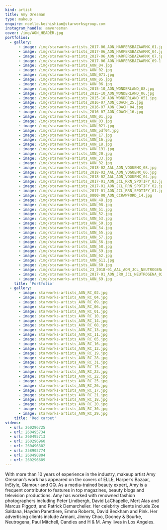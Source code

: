 ```yaml
---
kind: artist
title: Amy Oresman
type: makeup
enquire: noelle.keshishian@starworksgroup.com
instagram_handle: amyoresman
cover: /img/AON_HEADER.jpg
portfolios:
  - gallery:
      - image: /img/starworks-artists_2017-06_AON_HARPERSBAZAARMX_01.jpg
      - image: /img/starworks-artists_2017-06_AON_HARPERSBAZAARMX_04.jpg
      - image: /img/starworks-artists_2017-06_AON_HARPERSBAZAARMX_07.jpg
      - image: /img/starworks-artists_2017-06_AON_HARPERSBAZAARMX_09-1.jpg
      - image: /img/starworks-artists_AON_04.jpg
      - image: /img/starworks-artists_AON_02.jpg
      - image: /img/starworks-artists_AON_071.jpg
      - image: /img/starworks-artists_AON_05.jpg
      - image: /img/starworks-artists_AON_06.jpg
      - image: /img/starworks-artists_2015-10_AON_WONDERLAND_08.jpg
      - image: /img/starworks-artists_2015-10_AON_WONDERLAND_06.jpg
      - image: /img/starworks-artists_2015-10_AON_WONDERLAND_051.jpg
      - image: /img/starworks-artists_2016-07_AON_COACH_25.jpg
      - image: /img/starworks-artists_2016-07_AON_COACH_04.jpg
      - image: /img/starworks-artists_2016-07_AON_COACH_16.jpg
      - image: /img/starworks-artists_AON_01.jpg
      - image: /img/starworks-artists_AON_03.jpg
      - image: /img/starworks-artists_AON_021.jpg
      - image: /img/starworks-artists_AON_pdf04.jpg
      - image: /img/starworks-artists_AON_17.jpg
      - image: /img/starworks-artists_AON_16.jpg
      - image: /img/starworks-artists_AON_18.jpg
      - image: /img/starworks-artists_AON_191.jpg
      - image: /img/starworks-artists_AON_20.jpg
      - image: /img/starworks-artists_AON_33.jpg
      - image: /img/starworks-artists_AON_32.jpg
      - image: /img/starworks-artists_2018-02_AAL_AON_VOGUEMX_08.jpg
      - image: /img/starworks-artists_2018-02_AAL_AON_VOGUEMX_06.jpg
      - image: /img/starworks-artists_2018-02_AAL_AON_VOGUEMX_04.jpg
      - image: /img/starworks-artists_2017-01_AON_JCL_RRN_SPOTIFY_03.jpg
      - image: /img/starworks-artists_2017-01_AON_JCL_RRN_SPOTIFY_02.jpg
      - image: /img/starworks-artists_2017-01_AON_JCL_RRN_SPOTIFY_01.jpg
      - image: /img/starworks-artists_0000-00_AON_CCRAWFORD_14.jpg
      - image: /img/starworks-artists_AON_48.jpg
      - image: /img/starworks-artists_AON_08.jpg
      - image: /img/starworks-artists_AON_51.jpg
      - image: /img/starworks-artists_AON_52.jpg
      - image: /img/starworks-artists_AON_53.jpg
      - image: /img/starworks-artists_AON_50.jpg
      - image: /img/starworks-artists_AON_54.jpg
      - image: /img/starworks-artists_AON_55.jpg
      - image: /img/starworks-artists_AON_57.jpg
      - image: /img/starworks-artists_AON_56.jpg
      - image: /img/starworks-artists_AON_58.jpg
      - image: /img/starworks-artists_AON_59.jpg
      - image: /img/starworks-artists_AON_62.jpg
      - image: /img/starworks-artists_AON_611.jpg
      - image: /img/starworks-artists_AON_60.jpg
      - image: /img/starworks-artists_23_2018-01_AAL_AON_JCL_NEUTROGENA_02.jpg
      - image: /img/starworks-artists_2017-01_AON_JRO_JCL_NEUTROGENA_02.jpg
      - image: /img/starworks-artists_AON_69.jpg
    title: 'Portfolio'
  - gallery:
      - image: starworks-artists_AON_RC_02.jpg
      - image: starworks-artists_AON_RC_04.jpg
      - image: starworks-artists_AON_RC_09.jpg
      - image: starworks-artists_AON_RC_06.jpg
      - image: starworks-artists_AON_RC_01.jpg
      - image: starworks-artists_AON_RC_10.jpg
      - image: starworks-artists_AON_RC_14.jpg
      - image: starworks-artists_AON_RC_08.jpg
      - image: starworks-artists_AON_RC_13.jpg
      - image: starworks-artists_AON_RC_11.jpg
      - image: starworks-artists_AON_RC_05.jpg
      - image: starworks-artists_AON_RC_16.jpg
      - image: starworks-artists_AON_RC_12.jpg
      - image: starworks-artists_AON_RC_19.jpg
      - image: starworks-artists_AON_RC_28.jpg
      - image: starworks-artists_AON_RC_31.jpg
      - image: starworks-artists_AON_RC_15.jpg
      - image: starworks-artists_AON_RC_23.jpg
      - image: starworks-artists_AON_RC_22.jpg
      - image: starworks-artists_AON_RC_25.jpg
      - image: starworks-artists_AON_RC_26.jpg
      - image: starworks-artists_AON_RC_17.jpg
      - image: starworks-artists_AON_RC_21.jpg
      - image: starworks-artists_AON_RC_18.jpg
      - image: starworks-artists_AON_RC_20.jpg
      - image: starworks-artists_AON_RC_30.jpg
      - image: starworks-artists_AON_RC_29.jpg
    title: 'Red carpet'
videos:
  - url: 260296725
  - url: 260495734
  - url: 260495713
  - url: 260296960
  - url: 260496302
  - url: 258902774
  - url: 260490804
  - url: 260296689
---
```

With more than 10 years of experience in the industry, makeup artist Amy Oresman’s work has appeared on the covers of ELLE, Harper’s Bazaar, InStyle, Glamour and GQ. As a media-trained beauty expert, Amy is a frequent contributor to features in top magazines, beauty blogs and television productions. Amy has worked with renowned fashion photographers including Peter Lindbergh, David LaChapelle, Mert Alas and Marcus Piggott, and Patrick Demarchelier. Her celebrity clients include Zoe Saldana, Hayden Panettiere, Emma Roberts, David Beckham and Pink. Her advertising clients include Armani, Jimmy Choo, Dooney & Bourke, Neutrogena, Paul Mitchell, Candies and H & M.
Amy lives in Los Angeles.
